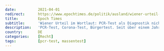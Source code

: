 ```yaml
---
date:          2021-04-01
redirect:      https://www.epochtimes.de/politik/ausland/wiener-urteil-im-wortlaut-pcr-test-als-diagnostik-nicht-geeignet-antigentests-ohne-symptome-hochfehlerhaft-a3483619.html
title:         Epoch Times
subtitle:      'Wiener Urteil im Wortlaut: PCR-Test als Diagnostik nicht geeignet – Antigentests ohne Symptome „hochfehlerhaft“'
description:   'PCR-Test, Corona-Test, Bürgertest. Seit über einem Jahr werden Daten zur Corona-Pandemie auf der Basis positiver Testergebnisse erhoben. Das Wiener Verwaltungsgericht bringt nun frischen Wind in die Corona-Politik. Nach seinem Urteil bietet die aktuelle Datenlage „keine validen und evidenzbasierten Aussagen und Feststellungen“, um das Seuchengeschehen zu bewerten.'
country:       DE
categories:    [Recht]
tags:          [pcr-test, massentest]
---
```

